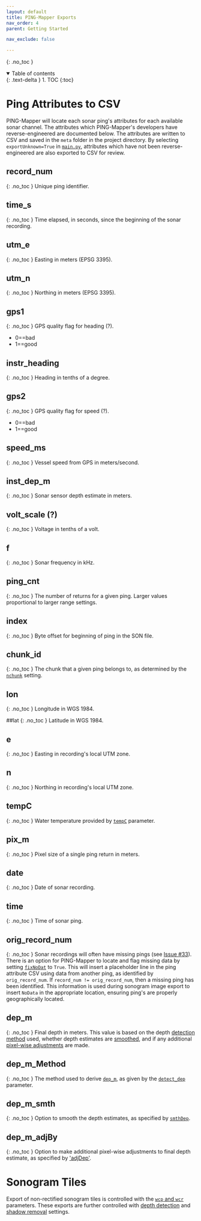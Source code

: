 ```yaml
---
layout: default
title: PING-Mapper Exports
nav_order: 4
parent: Getting Started

nav_exclude: false

---
```


{: .no_toc }

<details open markdown="block">
  <summary>
    Table of contents
  </summary>
  {: .text-delta }
1. TOC
{:toc}
</details>

# Ping Attributes to CSV

PING-Mapper will locate each sonar ping's attributes for each available sonar channel. The attributes which PING-Mapper's developers have reverse-engineered are documented below. The attributes are written to CSV and saved in the `meta` folder in the project directory. By selecting `exportUnknown=True` in [`main.py`](https://github.com/CameronBodine/PINGMapper/blob/4b2446f38cde6a54551fcb8f8a4db1014d040077/main.py#L53), attributes which have not been reverse-engineered are also exported to CSV for review.

## record_num
{: .no_toc }
Unique ping identifier.

## time_s
{: .no_toc }
Time elapsed, in seconds, since the beginning of the sonar recording.

## utm_e
{: .no_toc }
Easting in meters (EPSG 3395).

## utm_n
{: .no_toc }
Northing in meters (EPSG 3395).

## gps1
{: .no_toc }
GPS quality flag for heading (?).
- 0==bad
- 1==good

## instr_heading
{: .no_toc }
Heading in tenths of a degree.

## gps2
{: .no_toc }
GPS quality flag for speed (?).
- 0==bad
- 1==good

## speed_ms
{: .no_toc }
Vessel speed from GPS in meters/second.

## inst_dep_m
{: .no_toc }
Sonar sensor depth estimate in meters.

## volt_scale (?)
{: .no_toc }
Voltage in tenths of a volt.

## f
{: .no_toc }
Sonar frequency in kHz.

## ping_cnt
{: .no_toc }
The number of returns for a given ping. Larger values proportional to larger range settings.

## index
{: .no_toc }
Byte offset for beginning of ping in the SON file.

## chunk_id
{: .no_toc }
The chunk that a given ping belongs to, as determined by the [`nchunk`](https://github.com/CameronBodine/PINGMapper/blob/4b2446f38cde6a54551fcb8f8a4db1014d040077/main.py#L52) setting.

## lon
{: .no_toc }
Longitude in WGS 1984.

##lat
{: .no_toc }
Latitude in WGS 1984.

## e
{: .no_toc }
Easting in recording's local UTM zone.

## n
{: .no_toc }
Northing in recording's local UTM zone.

## tempC
{: .no_toc }
Water temperature provided by [`tempC`](https://github.com/CameronBodine/PINGMapper/blob/4b2446f38cde6a54551fcb8f8a4db1014d040077/main.py#L51) parameter.

## pix_m
{: .no_toc }
Pixel size of a single ping return in meters.

## date
{: .no_toc }
Date of sonar recording.

## time
{: .no_toc }
Time of sonar ping.

## orig_record_num
{: .no_toc }
Sonar recordings will often have missing pings (see [Issue #33](https://github.com/CameronBodine/PINGMapper/issues/33)). There is an option for PING-Mapper to locate and flag missing data by setting [`fixNoDat`](https://github.com/CameronBodine/PINGMapper/blob/4b2446f38cde6a54551fcb8f8a4db1014d040077/main.py#L54) to `True`. This will insert a placeholder line in the ping attribute CSV using data from another ping, as identified by `orig_record_num`. If `record_num != orig_record_num`, then a missing ping has been identified. This information is used during sonogram image export to insert `NoData` in the appropriate location, ensuring ping's are properly geographically located.

## dep_m
{: .no_toc }
Final depth in meters. This value is based on the depth [detection method](#dep_m_method) used, whether depth estimates are [smoothed](dep_m_smth), and if any additional [pixel-wise adjustments](#dep_m_adjby) are made.

## dep_m_Method
{: .no_toc }
The method used to derive [`dep_m`](#dep_m), as given by the [`detect_dep`](https://github.com/CameronBodine/PINGMapper/blob/4b2446f38cde6a54551fcb8f8a4db1014d040077/main.py#L71-L72) parameter.

## dep_m_smth
{: .no_toc }
Option to smooth the depth estimates, as specified by [`smthDep`](https://github.com/CameronBodine/PINGMapper/blob/4b2446f38cde6a54551fcb8f8a4db1014d040077/main.py#L74).

## dep_m_adjBy
{: .no_toc }
Option to make additional pixel-wise adjustments to final depth estimate, as specified by ['adjDep'](https://github.com/CameronBodine/PINGMapper/blob/4b2446f38cde6a54551fcb8f8a4db1014d040077/main.py#L75).



# Sonogram Tiles
Export of non-rectified sonogram tiles is controlled with the [`wcp` and `wcr`](https://github.com/CameronBodine/PINGMapper/blob/4b2446f38cde6a54551fcb8f8a4db1014d040077/main.py#L60-L61) parameters. These exports are further controlled with [depth detection](https://github.com/CameronBodine/PINGMapper/blob/4b2446f38cde6a54551fcb8f8a4db1014d040077/main.py#L71-L72) and [shadow removal](https://github.com/CameronBodine/PINGMapper/blob/4b2446f38cde6a54551fcb8f8a4db1014d040077/main.py#L70) settings.
